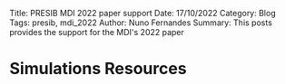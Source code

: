 Title: PRESIB MDI 2022 paper support
Date: 17/10/2022
Category: Blog
Tags: presib, mdi_2022
Author: Nuno Fernandes
Summary: This posts provides the support for the MDI's 2022 paper

# <a id="simulations-resources"></a> Simulations Resources
